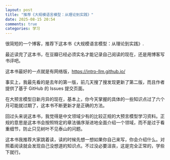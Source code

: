 ```yaml
---
layout: post
title: "推荐《大规模语言模型：从理论到实践》"
date: 2025-08-15 20:54
comments: true
categories: 学习
---
```


很简短的一个博客，推荐下这本书《大规模语言模型：从理论到实践》.

<!--more-->

最近读完了这本书，在豆瓣已经必须实名才能记录自己阅读的现在，还是用博客写书评吧。

这本书最好的一点就是有网络版，https://intro-llm.github.io/

事实上，我最先看的是去年的第一版，前几天搜了搜发现更新了第二版，而且作者提供了基于 GitHub 的 Issues 提交页面。

在大预言模型日新月异的现在，基本上，你今天掌握的具体的一些知识点过了六个月可能就过期了，这本书不断更新才是正确的方法。

回过头来说这本书，我觉得是中文领域少有的比较正规的大预言模型学习资料。正规的意思是这本书会按照特定的章法循序渐进地全面介绍一个领域，而不是过于看重细节，防止只见树叶不见泰山的问题。

这本书我推荐大家跳着读，读的时候先想一想如果你自己来写，你会介绍什么。对照着阅读就会发现自己没想道的知识点。不过没必要沮丧，这是完全正常的，学些下就行。
